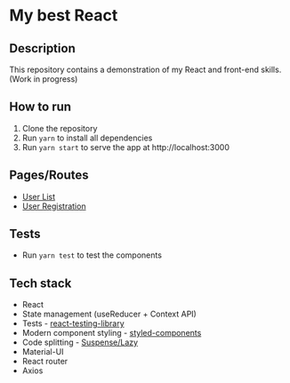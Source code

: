 # My best React

## Description
This repository contains a demonstration of my React and front-end skills. (Work in progress)

## How to run
1. Clone the repository
2. Run `yarn` to install all dependencies
3. Run `yarn start` to serve the app at http://localhost:3000

## Pages/Routes
- [User List](http://localhost:3000/users)
- [User Registration](http://localhost:3000/users/new)

## Tests
- Run `yarn test` to test the components

## Tech stack
- React
- State management (useReducer + Context API)
- Tests - [react-testing-library](https://testing-library.com/)
- Modern component styling - [styled-components](https://styled-components.com/)
- Code splitting - [Suspense/Lazy](https://reactjs.org/docs/code-splitting.html)
- Material-UI
- React router
- Axios

